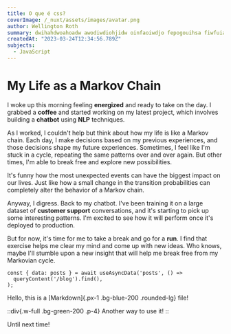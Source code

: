 ```yaml
---
title: O que é css?
coverImage: /_nuxt/assets/images/avatar.png
author: Wellington Roth
summary: dwihahdwoahoadw awodiwdiohjidw oinfaoiwdjo fepogouihsa fiwfuiahwfa ioafwhidja owadhoiaj
createdAt: "2023-03-24T12:34:56.789Z"
subjects:
  - JavaScript
---
```


# My Life as a Markov Chain

I woke up this morning feeling **energized** and ready to take on the day. I grabbed a **coffee** and started working on my latest project, which involves building a **chatbot** using **NLP** techniques. 

As I worked, I couldn't help but think about how my life is like a Markov chain. Each day, I make decisions based on my previous experiences, and those decisions shape my future experiences. Sometimes, I feel like I'm stuck in a cycle, repeating the same patterns over and over again. But other times, I'm able to break free and explore new possibilities.

It's funny how the most unexpected events can have the biggest impact on our lives. Just like how a small change in the transition probabilities can completely alter the behavior of a Markov chain. 

Anyway, I digress. Back to my chatbot. I've been training it on a large dataset of **customer support** conversations, and it's starting to pick up some interesting patterns. I'm excited to see how it will perform once it's deployed to production.

But for now, it's time for me to take a break and go for a **run**. I find that exercise helps me clear my mind and come up with new ideas. Who knows, maybe I'll stumble upon a new insight that will help me break free from my Markovian cycle. 

```
const { data: posts } = await useAsyncData('posts', () =>
  queryContent('/blog').find(),
);

```

Hello, this is a [Markdown]{.px-1 .bg-blue-200 .rounded-lg} file!

::div{.w-full .bg-green-200 .p-4}
Another way to use it!
::

Until next time!
